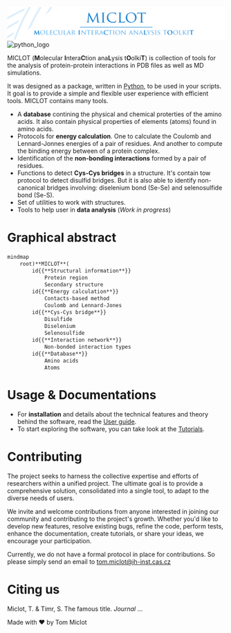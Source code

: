 <img src="__banner.png" alt="banner" class="center">
<img src="https://www.python.org/static/community_logos/python-powered-w.svg" alt="python_logo" width="80">


MICLOT (**M**olecular **I**ntera**C**tion ana**L**ysis t**O**olki**T**) is collection of tools for the analysis of protein-protein interactions in PDB files as well as MD simulations.

It was designed as a package, written in [Python](https://www.python.org/), to be used in your scripts. It goal is to provide a simple and flexible user experience with efficient tools. 
MICLOT contains many tools.

- A **database** contining the physical and chemical proterties of the amino acids. It also contain physical properties of elements (atoms) found in amino acids.
- Protocols for **energy calculation**. One to calculate the Coulomb and Lennard-Jonnes energies of a pair of residues. And another to compute the binding energy between of a protein complex.
- Identification of the **non-bonding interactions** formed by a pair of residues.
- Functions to detect **Cys-Cys bridges** in a structure. It's contain tow protocol to detect disulfid bridges. But it is also able to identify non-canonical bridges involving: diselenium bond (Se-Se) and selenosulfide bond (Se-S).
- Set of utilities to work with structures.
- Tools to help user in **data analysis** (*Work in progress*)



# Graphical abstract

```mermaid
mindmap
    root)**MICLOT**(
        id{{**Structural information**}}
            Protein region
            Secondary structure
        id{{**Energy calculation**}}
            Contacts-based method
            Coulomb and Lennard-Jones
        id{{**Cys-Cys bridge**}}
            Disulfide
            Diselenium
            Selenosulfide
        id{{**Interaction network**}}
            Non-bonded interaction types
        id{{**Database**}}
            Amino acids
            Atoms
```




# Usage & Documentations

- For **installation** and details about the technical features and theory behind the software, read the [User guide](User_Guide/Manual.md).
- To start exploring the software, you can take look at the [Tutorials](Tutorial/Tutorials.md).




# Contributing

The project seeks to harness the collective expertise and efforts of researchers within a unified project. The ultimate goal is to provide a comprehensive solution, consolidated into a single tool, to adapt to the diverse needs of users.

We invite and welcome contributions from anyone interested in joining our community and contributing to the project's growth. Whether you'd like to develop new features, resolve existing bugs, refine the code, perform tests, enhance the documentation, create tutorials, or share your ideas, we encourage your participation.

Currently, we do not have a formal protocol in place for contributions. So please simply send an email to [tom.miclot@jh-inst.cas.cz](tom.miclot@jh-inst.cas.cz)



# Citing us

Miclot, T. & Timr, S. The famous title. *Journal* ... 

Made with :heart: by Tom Miclot
